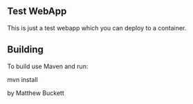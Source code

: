 Test WebApp
-----------

This is just a test webapp which you can deploy to a container.

Building
--------

To build use Maven and run:

mvn install

by Matthew Buckett
